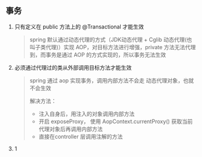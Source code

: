 ## 事务

1. 只有定义在 public 方法上的 @Transactional 才能生效

   > spring 默认通过动态代理的方式（JDK动态代理 + Cglib 动态代理(也叫子类代理)）实现 AOP，对目标方法进行增强，private 方法无法代理到，而事务是通过 AOP 的方式实现的，所以事务无法生效

2. 必须通过代理过的类从外部调用目标方法才能生效

   > spring 通过 aop 实现事务，调用内部方法不会走 动态代理对象，也就不会生效
   >
   > 解决方法：
   >
   > - 注入自身后，用注入的对象调用内部方法
   > - 开启 exposeProxy， 使用 AopContext.currentProxy() 获取当前代理对象后再调用内部方法
   > - 直接在controller 层调用注解的方法

3. 1

